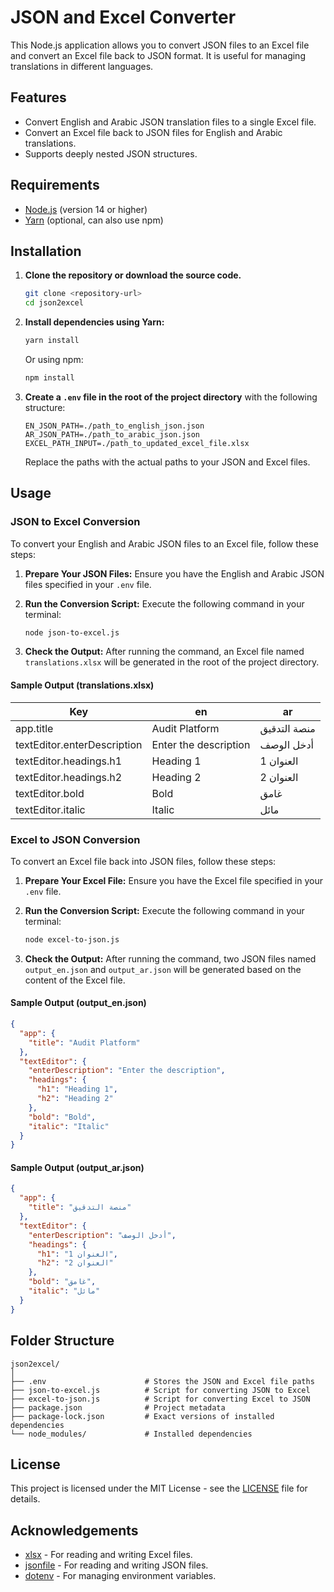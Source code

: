 # JSON and Excel Converter

This Node.js application allows you to convert JSON files to an Excel file and convert an Excel file back to JSON format. It is useful for managing translations in different languages.

## Features

- Convert English and Arabic JSON translation files to a single Excel file.
- Convert an Excel file back to JSON files for English and Arabic translations.
- Supports deeply nested JSON structures.

## Requirements

- [Node.js](https://nodejs.org/) (version 14 or higher)
- [Yarn](https://yarnpkg.com/) (optional, can also use npm)

## Installation

1. **Clone the repository or download the source code.**

   ```bash
   git clone <repository-url>
   cd json2excel
   ```

2. **Install dependencies using Yarn:**

   ```bash
   yarn install
   ```

   Or using npm:

   ```bash
   npm install
   ```

3. **Create a `.env` file in the root of the project directory** with the following structure:

   ```plaintext
   EN_JSON_PATH=./path_to_english_json.json
   AR_JSON_PATH=./path_to_arabic_json.json
   EXCEL_PATH_INPUT=./path_to_updated_excel_file.xlsx
   ```

   Replace the paths with the actual paths to your JSON and Excel files.

## Usage

### JSON to Excel Conversion

To convert your English and Arabic JSON files to an Excel file, follow these steps:

1. **Prepare Your JSON Files:** Ensure you have the English and Arabic JSON files specified in your `.env` file.

2. **Run the Conversion Script:** Execute the following command in your terminal:

   ```bash
   node json-to-excel.js
   ```

3. **Check the Output:** After running the command, an Excel file named `translations.xlsx` will be generated in the root of the project directory.

#### Sample Output (translations.xlsx)

| Key                         | en                    | ar           |
| --------------------------- | --------------------- | ------------ |
| app.title                   | Audit Platform        | منصة التدقيق |
| textEditor.enterDescription | Enter the description | أدخل الوصف   |
| textEditor.headings.h1      | Heading 1             | العنوان 1    |
| textEditor.headings.h2      | Heading 2             | العنوان 2    |
| textEditor.bold             | Bold                  | غامق         |
| textEditor.italic           | Italic                | مائل         |

### Excel to JSON Conversion

To convert an Excel file back into JSON files, follow these steps:

1. **Prepare Your Excel File:** Ensure you have the Excel file specified in your `.env` file.

2. **Run the Conversion Script:** Execute the following command in your terminal:

   ```bash
   node excel-to-json.js
   ```

3. **Check the Output:** After running the command, two JSON files named `output_en.json` and `output_ar.json` will be generated based on the content of the Excel file.

#### Sample Output (output_en.json)

```json
{
  "app": {
    "title": "Audit Platform"
  },
  "textEditor": {
    "enterDescription": "Enter the description",
    "headings": {
      "h1": "Heading 1",
      "h2": "Heading 2"
    },
    "bold": "Bold",
    "italic": "Italic"
  }
}
```

#### Sample Output (output_ar.json)

```json
{
  "app": {
    "title": "منصة التدقيق"
  },
  "textEditor": {
    "enterDescription": "أدخل الوصف",
    "headings": {
      "h1": "العنوان 1",
      "h2": "العنوان 2"
    },
    "bold": "غامق",
    "italic": "مائل"
  }
}
```

## Folder Structure

```
json2excel/
│
├── .env                      # Stores the JSON and Excel file paths
├── json-to-excel.js          # Script for converting JSON to Excel
├── excel-to-json.js          # Script for converting Excel to JSON
├── package.json              # Project metadata
├── package-lock.json         # Exact versions of installed dependencies
└── node_modules/             # Installed dependencies
```

## License

This project is licensed under the MIT License - see the [LICENSE](LICENSE) file for details.

## Acknowledgements

- [xlsx](https://github.com/SheetJS/sheetjs) - For reading and writing Excel files.
- [jsonfile](https://www.npmjs.com/package/jsonfile) - For reading and writing JSON files.
- [dotenv](https://www.npmjs.com/package/dotenv) - For managing environment variables.
